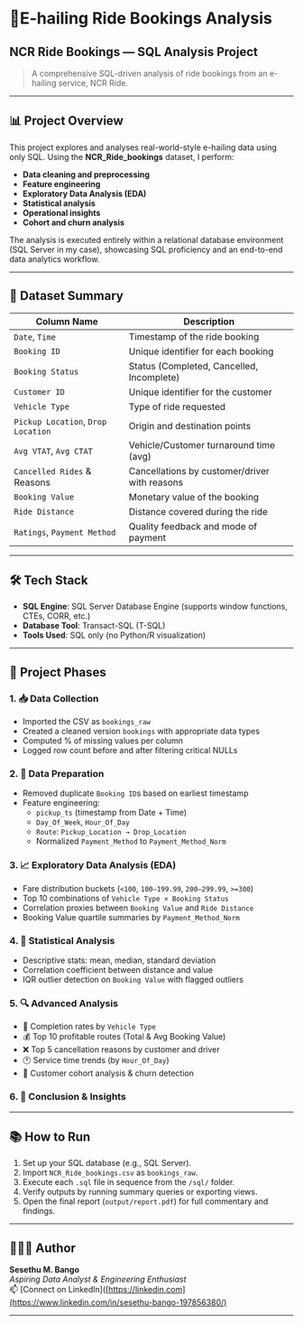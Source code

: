 # 🚗E-hailing Ride Bookings Analysis

## NCR Ride Bookings — SQL Analysis Project

> A comprehensive SQL-driven analysis of ride bookings from an e-hailing service, NCR Ride.  

---

## 📊 Project Overview

This project explores and analyses real-world-style e-hailing data using only SQL. Using the **NCR_Ride_bookings** dataset, I perform:

- **Data cleaning and preprocessing**
- **Feature engineering**
- **Exploratory Data Analysis (EDA)**
- **Statistical analysis**
- **Operational insights**
- **Cohort and churn analysis**

The analysis is executed entirely within a relational database environment (SQL Server in my case), showcasing SQL proficiency and an end-to-end data analytics workflow.

---

## 📁 Dataset Summary

| Column Name                     | Description                                 |
|--------------------------------|---------------------------------------------|
| `Date`, `Time`                 | Timestamp of the ride booking               |
| `Booking ID`                   | Unique identifier for each booking          |
| `Booking Status`              | Status (Completed, Cancelled, Incomplete)   |
| `Customer ID`                 | Unique identifier for the customer          |
| `Vehicle Type`                | Type of ride requested                      |
| `Pickup Location`, `Drop Location` | Origin and destination points          |
| `Avg VTAT`, `Avg CTAT`        | Vehicle/Customer turnaround time (avg)      |
| `Cancelled Rides` & Reasons   | Cancellations by customer/driver with reasons |
| `Booking Value`               | Monetary value of the booking               |
| `Ride Distance`               | Distance covered during the ride            |
| `Ratings`, `Payment Method`   | Quality feedback and mode of payment        |

---

## 🛠️ Tech Stack

- **SQL Engine**: SQL Server Database Engine (supports window functions, CTEs, CORR, etc.)
- **Database Tool**: Transact-SQL (T-SQL)
- **Tools Used**: SQL only (no Python/R visualization)

---

## 🚦 Project Phases

### 1. 📥 Data Collection
- Imported the CSV as `bookings_raw`
- Created a cleaned version `bookings` with appropriate data types
- Computed % of missing values per column
- Logged row count before and after filtering critical NULLs

### 2. 🧹 Data Preparation
- Removed duplicate `Booking ID`s based on earliest timestamp
- Feature engineering:
  - `pickup_ts` (timestamp from Date + Time)
  - `Day_Of_Week`, `Hour_Of_Day`
  - `Route`: `Pickup_Location → Drop_Location`
  - Normalized `Payment_Method` to `Payment_Method_Norm`

### 3. 📈 Exploratory Data Analysis (EDA)
- Fare distribution buckets (`<100`, `100–199.99`, `200–299.99`, `>=300`)
- Top 10 combinations of `Vehicle Type × Booking Status`
- Correlation proxies between `Booking Value` and `Ride Distance`
- Booking Value quartile summaries by `Payment_Method_Norm`

### 4. 📐 Statistical Analysis
- Descriptive stats: mean, median, standard deviation
- Correlation coefficient between distance and value
- IQR outlier detection on `Booking Value` with flagged outliers

### 5. 🔍 Advanced Analysis
- 🚗 Completion rates by `Vehicle Type`
- 💰 Top 10 profitable routes (Total & Avg Booking Value)
- ❌ Top 5 cancellation reasons by customer and driver
- 🕐 Service time trends (by `Hour_Of_Day`)
- 👥 Customer cohort analysis & churn detection

### 6. 🧾 Conclusion & Insights
---


## 📚 How to Run

1. Set up your SQL database (e.g., SQL Server).
2. Import `NCR_Ride_bookings.csv` as `bookings_raw`.
3. Execute each `.sql` file in sequence from the `/sql/` folder.
4. Verify outputs by running summary queries or exporting views.
5. Open the final report (`output/report.pdf`) for full commentary and findings.

---

## 🙋🏽‍♂️ Author

**Sesethu M. Bango**  
*Aspiring Data Analyst & Engineering Enthusiast*  
📫 [Connect on LinkedIn]([https://linkedin.com](https://www.linkedin.com/in/sesethu-bango-197856380/)

---
